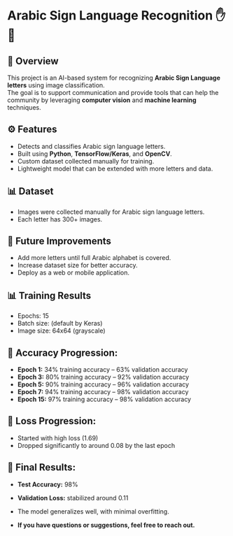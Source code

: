 # Arabic Sign Language Recognition ✋🤖

## 📌 Overview
This project is an AI-based system for recognizing **Arabic Sign Language letters** using image classification.  
The goal is to support communication and provide tools that can help the community by leveraging **computer vision** and **machine learning** techniques.

## ⚙️ Features
- Detects and classifies Arabic sign language letters.
- Built using **Python**, **TensorFlow/Keras**, and **OpenCV**.
- Custom dataset collected manually for training.
- Lightweight model that can be extended with more letters and data.

 ## 📊 Dataset
- Images were collected manually for Arabic sign language letters.
- Each letter has 300+ images.

## 🔮 Future Improvements 
- Add more letters until full Arabic alphabet is covered.
- Increase dataset size for better accuracy.
- Deploy as a web or mobile application.

## 📊 Training Results

- Epochs: 15
- Batch size: (default by Keras)
- Image size: 64x64 (grayscale)

## 🔹 Accuracy Progression:

- **Epoch 1:** 34% training accuracy – 63% validation accuracy
- **Epoch 3:** 80% training accuracy – 92% validation accuracy
- **Epoch 5:** 90% training accuracy – 96% validation accuracy
- **Epoch 7:** 94% training accuracy – 98% validation accuracy
- **Epoch 15:** 97% training accuracy – 98% validation accuracy 

## 🔹 Loss Progression:

- Started with high loss (1.69)
- Dropped significantly to around 0.08 by the last epoch

## 🔹 Final Results:

- **Test Accuracy:** 98% 
- **Validation Loss:** stabilized around 0.11
- The model generalizes well, with minimal overfitting.


- **If you have questions or suggestions, feel free to reach out.**
